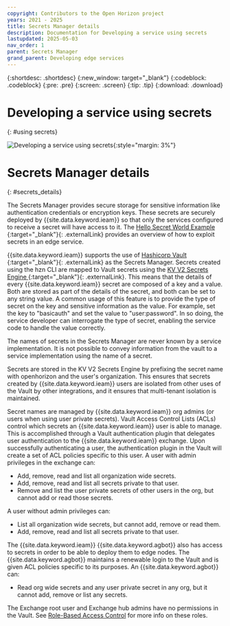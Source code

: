 ```yaml
---
copyright: Contributors to the Open Horizon project
years: 2021 - 2025
title: Secrets Manager details
description: Documentation for Developing a service using secrets
lastupdated: 2025-05-03
nav_order: 1
parent: Secrets Manager
grand_parent: Developing edge services
---
```


{:shortdesc: .shortdesc}
{:new_window: target="_blank"}
{:codeblock: .codeblock}
{:pre: .pre}
{:screen: .screen}
{:tip: .tip}
{:download: .download}

# Developing a service using secrets
{: #using secrets}

![Developing a service using secrets](../../images/edge/10_Secrets.svg "Developing a service using secrets"){:style="margin: 3%"}

# Secrets Manager details
{: #secrets_details}

The Secrets Manager provides secure storage for sensitive information like authentication credentials or encryption keys. These secrets are securely deployed by {{site.data.keyword.ieam}} so that only the services configured to receive a secret will have access to it. The [Hello Secret World Example ](https://github.com/open-horizon/examples/blob/master/edge/services/helloSecretWorld/CreateService.md){:target="_blank"}{: .externalLink} provides an overview of how to exploit secrets in an edge service.

{{site.data.keyword.ieam}} supports the use of [Hashicorp Vault ](https://www.vaultproject.io/){:target="_blank"}{: .externalLink} as the Secrets Manager. Secrets created using the hzn CLI are mapped to Vault secrets using the [KV V2 Secrets Engine ](https://www.vaultproject.io/docs/secrets/kv/kv-v2){:target="_blank"}{: .externalLink}. This means that the details of every {{site.data.keyword.ieam}} secret are composed of a key and a value. Both are stored as part of the details of the secret, and both can be set to any string value. A common usage of this feature is to provide the type of secret on the key and sensitive information as the value. For example, set the key to "basicauth" and set the value to "user:password". In so doing, the service developer can interrogate the type of secret, enabling the service code to handle the value correctly.

The names of secrets in the Secrets Manager are never known by a service implementation. It is not possible to convey information from the vault to a service implementation using the name of a secret.

Secrets are stored in the KV V2 Secrets Engine by prefixing the secret name with openhorizon and the user's organization. This ensures that secrets created by {{site.data.keyword.ieam}} users are isolated from other uses of the Vault by other integrations, and it ensures that multi-tenant isolation is maintained.

Secret names are managed by {{site.data.keyword.ieam}} org admins (or users when using user private secrets). Vault Access Control Lists (ACLs) control which secrets an {{site.data.keyword.ieam}} user is able to manage. This is accomplished through a Vault authentication plugin that delegates user authentication to the {{site.data.keyword.ieam}} exchange. Upon successfully authenticating a user, the authentication plugin in the Vault will create a set of ACL policies specific to this user. A user with admin privileges in the exchange can:

- Add, remove, read and list all organization wide secrets.
- Add, remove, read and list all secrets private to that user.
- Remove and list the user private secrets of other users in the org, but cannot add or read those secrets.

A user without admin privileges can:

- List all organization wide secrets, but cannot add, remove or read them.
- Add, remove, read and list all secrets private to that user.

The {{site.data.keyword.ieam}} {{site.data.keyword.agbot}} also has access to secrets in order to be able to deploy them to edge nodes. The {{site.data.keyword.agbot}} maintains a renewable login to the Vault and is given ACL policies specific to its purposes. An {{site.data.keyword.agbot}} can:

- Read org wide secrets and any user private secret in any org, but it cannot add, remove or list any secrets.

The Exchange root user and Exchange hub admins have no permissions in the Vault. See [Role-Based Access Control](../user_management/rbac.md) for more info on these roles.
